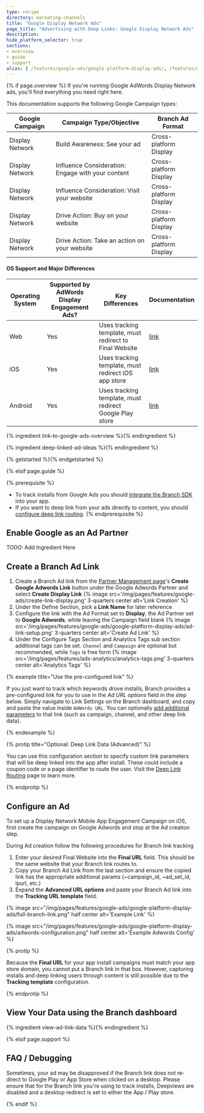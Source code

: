 ```yaml
---
type: recipe
directory: marketing-channels
title: "Google Display Network Ads"
page_title: "Advertising with Deep Links: Google Display Network Ads"
description:
hide_platform_selector: true
sections:
- overview
- guide
- support
alias: [ /features/google-ads/google-platform-display-ads/, /features/google-ads/google-platform-display-ads/overview/, /features/google-platform-display-ads/guide/, /features/google-ads/google-platform-display-ads/support/ ]
---
```


{% if page.overview %}
If you're running Google AdWords Display Network ads, you'll find everything you need right here.

This documentation supports the following Google Campaign types:

Google Campaign | Campaign Type/Objective | Branch Ad Format
--- | --- | ---
Display Network | Build Awareness: See your ad | Cross-platform Display
Display Network | Influence Consideration: Engage with your content | Cross-platform Display
Display Network | Influence Consideration: Visit your website | Cross-platform Display
Display Network | Drive Action: Buy on your website | Cross-platform Display
Display Network | Drive Action: Take an action on your website | Cross-platform Display

#### OS Support and Major Differences

Operating System | Supported by AdWords Display Engagement Ads? | Key Differences | Documentation
--- | --- | --- | ---
Web | Yes | Uses tracking template, must redirect to Final Website | [link]({{base.url}}/marketing-channels/google-platform-display-ads/ios)
iOS | Yes | Uses tracking template, must redirect iOS app store | [link]({{base.url}}/marketing-channels/google-platform-display-ads/ios)
Android | Yes | Uses tracking template, must redirect Google Play store | [link]({{base.url}}/marketing-channels/google-platform-display-ads/android)

{% ingredient link-to-google-ads-overview %}{% endingredient %}

{% ingredient deep-linked-ad-ideas %}{% endingredient %}

{% getstarted %}{% endgetstarted %}

{% elsif page.guide %}

{% prerequisite %}
- To track installs from Google Ads you should [integrate the Branch SDK]({{base.url}}/getting-started/sdk-integration-guide) into your app.
- If you want to deep link from your ads directly to content, you should [configure deep link routing]({{base.url}}/getting-started/deep-link-routing).
{% endprerequisite %}

## Enable Google as an Ad Partner

TODO: Add Ingredient Here

## Create a Branch Ad Link

1. Create a Branch Ad link from the [Partner Management page](https://dashboard.branch.io/ads/partner-management)'s **Create Google Adwords Link** button under the Google Adwords Partner and select **Create Display Link**
{% image src='/img/pages/features/google-ads/create-link-display.png' 3-quarters center alt='Link Creation' %}
1. Under the Define Section, pick a **Link Name** for later reference
1. Configure the link with the Ad Format set to **Display**, the Ad Partner set to **Google Adwords**, while leaving the Campaign field blank
{% image src='/img/pages/features/google-ads/google-platform-display-ads/ad-link-setup.png' 3-quarters center alt='Create Ad Link' %}
1. Under the Configure Tags Section and Analytics Tags sub section additional tags can be set. `Channel` and `Campaign` are optional but recommended, while `Tags` is free form
{% image src='/img/pages/features/ads-analytics/analytics-tags.png' 3-quarters center alt='Analytics Tags' %}

{% example title="Use the pre-configured link" %}

If you just want to track which keywords drove installs, Branch provides a pre-configured link for you to use in the *Ad URL options* field in the step below. Simply navigate to Link Settings on the Branch dashboard, and copy and paste the value inside `AdWords URL`. You can optionally [add additional parameters]({{base.url}}/getting-started/configuring-links) to that link (such as campaign, channel, and other deep link data).

{% endexample %}

{% protip title="Optional: Deep Link Data (Advanced)" %}

You can use this configuration section to specify custom link parameters that will be deep linked into the app after install. These could include a coupon code or a page identifier to route the user. Visit the [Deep Link Routing]({{base.url}}/getting-started/deep-link-routing) page to learn more.

{% endprotip %}

## Configure an Ad

To set up a Display Network Mobile App Engagement Campaign on iOS, first create the campaign on Google Adwords and stop at the Ad creation step.

During Ad creation follow the following procedures for Branch link tracking

1. Enter your desired Final Website into the **Final URL** field. This should be the same website that your Branch link routes to.
1. Copy your Branch Ad Link from the last section and ensure the copied link has the appropriate additional params (~campaign_id, ~ad_set_id, lpurl, etc.)
1. Expand the **Advanced URL options** and paste your Branch Ad link into the **Tracking URL template** field.

{% image src="/img/pages/features/google-ads/google-platform-display-ads/full-branch-link.png" half center alt='Example Link' %}

{% image src="/img/pages/features/google-ads/google-platform-display-ads/adwords-configuration.png" half center alt='Example Adwords Config' %}

{% protip %}

Because the **Final URL** for your app install campaigns must match your app store domain, you cannot put a Branch link in that box. However, capturing installs and deep linking users through content is still possible due to the **Tracking template** configuration.

{% endprotip %}

## View Your Data using the Branch dashboard

{% ingredient view-ad-link-data %}{% endingredient %}

{% elsif page.support %}

## FAQ / Debugging

Sometimes, your ad may be disapproved if the Branch link does not re-direct to Google Play or App Store when clicked on a desktop. Please ensure that for the Branch link you're using to track installs, Deepviews are disabled and a desktop redirect is set to either the App / Play store.

{% endif %}
